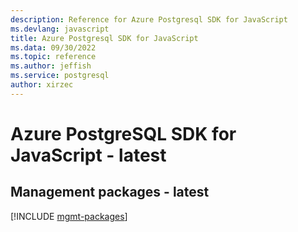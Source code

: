 ```yaml
---
description: Reference for Azure Postgresql SDK for JavaScript
ms.devlang: javascript
title: Azure Postgresql SDK for JavaScript
ms.data: 09/30/2022
ms.topic: reference
ms.author: jeffish
ms.service: postgresql
author: xirzec
---
```

# Azure PostgreSQL SDK for JavaScript - latest

## Management packages - latest
[!INCLUDE [mgmt-packages](postgresql-mgmt-index.md)]